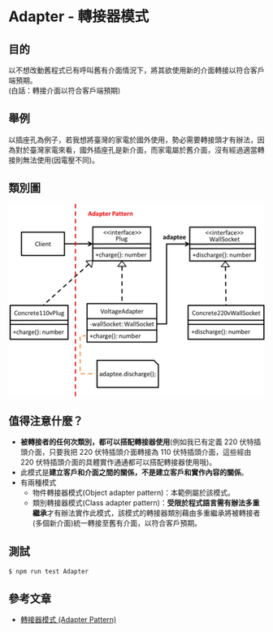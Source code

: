 # Adapter - 轉接器模式
## 目的
以不想改動舊程式已有呼叫舊有介面情況下，將其欲使用新的介面轉接以符合客戶端預期。  
(白話：轉接介面以符合客戶端預期)

## 舉例
以插座孔為例子，若我想將臺灣的家電於國外使用，勢必需要轉接頭才有辦法，因為對於臺灣家電來看，國外插座孔是新介面，而家電屬於舊介面，沒有經過適當轉接則無法使用(因電壓不同)。

## 類別圖
![Image](uml/example.jpg)

## 值得注意什麼？
- **被轉接者的任何次類別，都可以搭配轉接器使用**(例如我已有定義 220 伏特插頭介面，只要我把 220 伏特插頭介面轉接為 110 伏特插頭介面，這些經由 220 伏特插頭介面的具體實作通通都可以搭配轉接器使用哦)。
- 此模式是**建立客戶和介面之間的關係，不是建立客戶和實作內容的關係**。
- 有兩種模式
  - 物件轉接器模式(Object adapter pattern)：本範例屬於該模式。
  - 類別轉接器模式(Class adapter pattern)：**受限於程式語言需有辦法多重繼承**才有辦法實作此模式，該模式的轉接器類別藉由多重繼承將被轉接者(多個新介面)統一轉接至舊有介面，以符合客戶預期。

## 測試
```
$ npm run test Adapter
```

## 參考文章
 - [轉接器模式 (Adapter Pattern)](http://corrupt003-design-pattern.blogspot.com/2016/07/adapter-pattern.html)